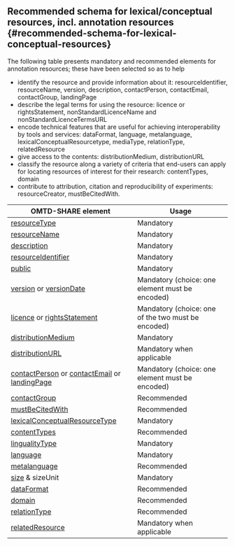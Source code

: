 ## ​Recommended schema for ​lexical/conceptual resources, incl. annotation resources {#recommended-schema-for-lexical-conceptual-resources}

The following table presents mandatory and recommended elements for annotation resources; these have been selected so as to help 
* identify the resource and provide information about it: resourceIdentifier, resourceName, version, description, contactPerson, contactEmail, contactGroup, landingPage
* describe the legal terms for using the resource: licence or rightsStatement, nonStandardLicenceName and nonStandardLicenceTermsURL 
* encode  technical features that are useful for achieving interoperability by tools and services: dataFormat, language,  metalanguage, lexicalConceptualResourcetype, mediaType, relationType, relatedResource
* give access to the contents: distributionMedium, distributionURL
* classify the resource along a variety of criteria that end-users can apply for locating resources of interest for their research: contentTypes, domain
* contribute to attribution, citation and reproducibility of experiments: resourceCreator, mustBeCitedWith.


| OMTD-SHARE element | Usage |
| --- | --- |
| [resourceType](/lcr_resourceType.md) | Mandatory |
| [resourceName](/lcr_resourceName.md) | Mandatory |
| [description](/lcr_description.md) | Mandatory  |
| [resourceIdentifier](/lcr_identifier.md) | Mandatory  |
| [public](/public.md) | Mandatory |
| [version](/version.md) or [versionDate](/versionDate.md) | Mandatory \(choice: one element must be encoded) |
| [licence](/licence.md) or [rightsStatement](/rightsStatement.md) | Mandatory (choice: one of the two must be encoded) |
| [distributionMedium](/lcr_distributionMedium.md) | Mandatory |
| [distributionURL](/distributionURL.md) | Mandatory when applicable |
| [contactPerson](/contactPerson.md) or [contactEmail](/contactEmail.md) or [landingPage](/landingPage.md) | Mandatory (choice: one element must be encoded) |
| [contactGroup](/contactGroup.md) | Recommended |
| [mustBeCitedWith](/mustBeCitedWith.md) | Recommended |
| [lexicalConceptualResourceType](/lcr_lexicalConceptualResourceType.md) | Mandatory |
| [contentTypes](/lcr_contentTypes.md) | Recommended |
| [lingualityType](/lcr_lingualityType.md) | Mandatory |
| [language](/lcr_language.md) | Mandatory |
| [metalanguage](/lcr_metalanguage.md) | Recommended |
| [size](/lcr_size.md) & sizeUnit | Mandatory |
| [dataFormat](/lcr_dataFormat.md) | Recommended |
| [domain](/lcr_domain.md) | Recommended |
| [relationType](/lcr_relationType.md) | Recommended |
| [relatedResource](/lcr_relatedResource.md) | Mandatory when applicable |



